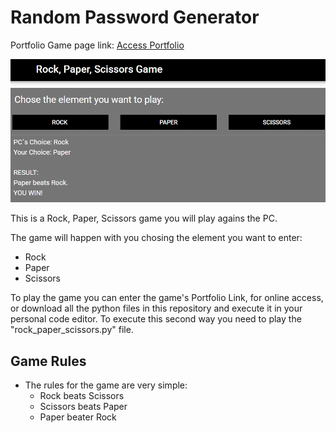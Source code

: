 # Random Password Generator

Portfolio Game page link: [Access Portfolio](https://meduardaeneves.github.io/portfolio/games/rock-paper-scissors/)

<p align="center">
  <img src="files/rock_paper_scissors_playing.png" width="750">
</p>

<p>This is a Rock, Paper, Scissors game you will play agains the PC.</p>
<p>The game will happen with you chosing the element you want to enter:
  <ul>
    <li>Rock</li>
    <li>Paper</li>
    <li>Scissors</li>
  </ul>
</p>

<p>To play the game you can enter the game's Portfolio Link, for online access, or download all the python files in this repository and execute it in your personal code editor. To execute this second way you need to play the "rock_paper_scissors.py" file.</p>

## Game Rules
  <p>
    <ul>
      <li>The rules for the game are very simple:
        <ul>
          <li>Rock beats Scissors</li>
          <li>Scissors beats Paper</li>
          <li>Paper beater Rock</li>
        </ul>
      </li>
    </ul>
  </p>